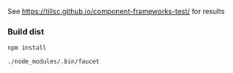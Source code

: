 See https://tillsc.github.io/component-frameworks-test/ for results

### Build dist

    npm install

    ./node_modules/.bin/faucet
